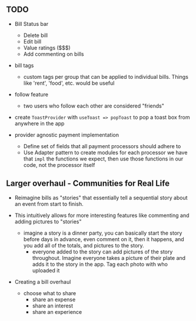 ## TODO

- Bill Status bar
  - Delete bill
  - Edit bill
  - Value ratings ($$$)
  - Add commenting on bills

- bill tags
  - custom tags per group that can be applied to individual bills. Things like 'rent', 'food', etc. would be useful

- follow feature
  - two users who follow each other are considered "friends"

- create `ToastProvider` with `useToast => popToast` to pop a toast box from anywhere in the app

- provider agnostic payment implementation
  - Define set of fields that all payment processors should adhere to
  - Use Adapter pattern to create modules for each processor we have that `impl` the functions we expect, then use those functions in our code, not the processor itself
## Larger overhaul - Communities for Real Life
- Reimagine bills as "stories" that essentially tell a sequential story about an event from start to finish.
- This intuitively allows for more interesting features like commenting and adding pictures to "stories"
  - imagine a story is a dinner party, you can basically start the story before days in advance, even comment on it, then it happens, and you add all of the totals, and pictures to the story.
    - everyone added to the story can add pictures of the story throughout. Imagine everyone takes a picture of their plate and adds it to the story in the app. Tag each photo with who uploaded it

- Creating a bill overhaul
  - choose what to share
    - share an expense
    - share an interest
    - share an experience

